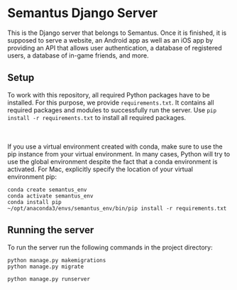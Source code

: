 # Semantus Django Server
This is the Django server that belongs to Semantus. Once it is finished, it is supposed to serve a website, an Android app as well as an iOS app by providing an API that allows user authentication, a database of registered users, a database of in-game friends, and more. 

## Setup
To work with this repository, all required Python packages have to be installed. For this purpose, we provide `requirements.txt`. It contains all required packages and modules to successfully run the server. Use `pip install -r requirements.txt` to install all required packages. 

<br> <br> If you use a virtual environment created with conda, make sure to use the pip instance from your virtual environment. In many cases, Python will try to use the global environment despite the fact that a conda environment is activated. For Mac, explicitly specify the location of your virtual environment pip:
```
conda create semantus_env
conda activate semantus_env
conda install pip
~/opt/anaconda3/envs/semantus_env/bin/pip install -r requirements.txt
```

## Running the server
To run the server run the following commands in the project directory:
```
python manage.py makemigrations
python manage.py migrate

python manage.py runserver
```
